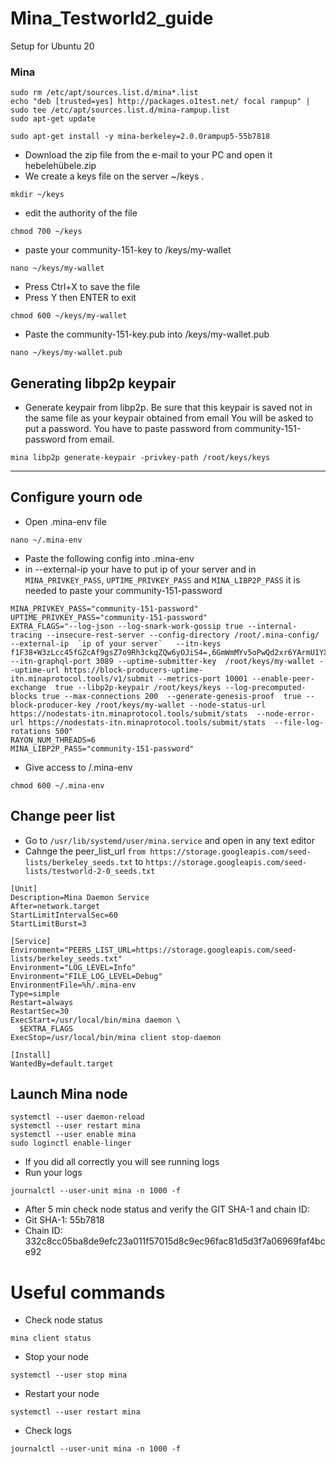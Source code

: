 # Mina_Testworld2_guide


Setup for Ubuntu 20

### Mina
```
sudo rm /etc/apt/sources.list.d/mina*.list
echo "deb [trusted=yes] http://packages.o1test.net/ focal rampup" | sudo tee /etc/apt/sources.list.d/mina-rampup.list
sudo apt-get update
```
```
sudo apt-get install -y mina-berkeley=2.0.0rampup5-55b7818
```


- Download the zip file from the e-mail to your PC and open it hebelehübele.zip
- We create a keys file on the server ~/keys .
```
mkdir ~/keys
```
- edit the authority of the file
```
chmod 700 ~/keys
```
* paste your community-151-key to /keys/my-wallet
```
nano ~/keys/my-wallet
```
* Press Ctrl+X to save the file
* Press Y then ENTER to exit
```
chmod 600 ~/keys/my-wallet
```
*	Paste the community-151-key.pub into /keys/my-wallet.pub
```
nano ~/keys/my-wallet.pub
```
## Generating libp2p keypair

* Generate keypair from libp2p. Be sure that this keypair is saved not in the same file as your keypair obtained from email
You will be asked to put a password. You have to paste password from community-151-password from email.

```
mina libp2p generate-keypair -privkey-path /root/keys/keys
```
---------------
## Configure yourn ode
* Open .mina-env file
```
nano ~/.mina-env
```
* Paste the following config into .mina-env
*  in --external-ip your have to put ip of your server and in `MINA_PRIVKEY_PASS`, `UPTIME_PRIVKEY_PASS` and `MINA_LIBP2P_PASS` it is needed to paste your community-151-password
```
MINA_PRIVKEY_PASS="community-151-password"
UPTIME_PRIVKEY_PASS="community-151-password"
EXTRA_FLAGS="--log-json --log-snark-work-gossip true --internal-tracing --insecure-rest-server --config-directory /root/.mina-config/ --external-ip  `ip of your server`   --itn-keys  f1F38+W3zLcc45fGZcAf9gsZ7o9Rh3ckqZQw6yOJiS4=,6GmWmMYv5oPwQd2xr6YArmU1YXYCAxQAxKH7aYnBdrk=,ZJDkF9EZlhcAU1jyvP3m9GbkhfYa0yPV+UdAqSamr1Q=,NW2Vis7S5G1B9g2l9cKh3shy9qkI1lvhid38763vZDU=,Cg/8l+JleVH8yNwXkoLawbfLHD93Do4KbttyBS7m9hQ= --itn-graphql-port 3089 --uptime-submitter-key  /root/keys/my-wallet --uptime-url https://block-producers-uptime-itn.minaprotocol.tools/v1/submit --metrics-port 10001 --enable-peer-exchange  true --libp2p-keypair /root/keys/keys --log-precomputed-blocks true --max-connections 200  --generate-genesis-proof  true --block-producer-key /root/keys/my-wallet --node-status-url https://nodestats-itn.minaprotocol.tools/submit/stats  --node-error-url https://nodestats-itn.minaprotocol.tools/submit/stats  --file-log-rotations 500"
RAYON_NUM_THREADS=6
MINA_LIBP2P_PASS="community-151-password"
```
* Give access to /.mina-env
```
chmod 600 ~/.mina-env
```

## Change peer list
* Go to `/usr/lib/systemd/user/mina.service` and open in any text editor
* Cahnge the peer_list_url `from https://storage.googleapis.com/seed-lists/berkeley_seeds.txt` to `https://storage.googleapis.com/seed-lists/testworld-2-0_seeds.txt`
```
[Unit]
Description=Mina Daemon Service
After=network.target
StartLimitIntervalSec=60
StartLimitBurst=3

[Service]
Environment="PEERS_LIST_URL=https://storage.googleapis.com/seed-lists/berkeley_seeds.txt"
Environment="LOG_LEVEL=Info"
Environment="FILE_LOG_LEVEL=Debug"
EnvironmentFile=%h/.mina-env
Type=simple
Restart=always
RestartSec=30
ExecStart=/usr/local/bin/mina daemon \
  $EXTRA_FLAGS
ExecStop=/usr/local/bin/mina client stop-daemon

[Install]
WantedBy=default.target
```

## Launch Mina node
```
systemctl --user daemon-reload
systemctl --user restart mina
systemctl --user enable mina
sudo loginctl enable-linger
```
* If you did all correctly you will see running logs
* Run your logs
```
journalctl --user-unit mina -n 1000 -f
```

* After 5 min check node status and verify the GIT SHA-1 and chain ID:
* Git SHA-1: 55b7818
* Chain ID: 332c8cc05ba8de9efc23a011f57015d8c9ec96fac81d5d3f7a06969faf4bce92

# Useful commands
* Check node status
```
mina client status
```
* Stop your node
```
systemctl --user stop mina
```
* Restart your node
```
systemctl --user restart mina
```
* Check logs
```
journalctl --user-unit mina -n 1000 -f
```
  
  
